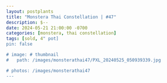 ```yaml
---
layout: postplants
title: "Monstera Thai Constellation | #47"
description: $--
date: 2024-05-21 21:00:00 -0700
categories: [monstera, thai constellation]
tags: [sold, 4" pot]
pin: false

# image: # thumbnail
#   path: /images/monsterathai47/PXL_20240525_050939339.jpg

# photos: /images/monsterathai47
---
```

